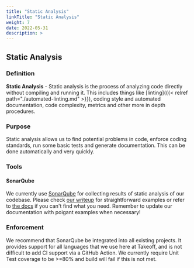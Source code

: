 ```yaml
---
title: "Static Analysis"
linkTitle: "Static Analysis"
weight: 7
date: 2022-05-31
description: >  
---
```


## Static Analysis

### Definition

**Static Analysis** - Static analysis is the process of analyzing code directly without compiling and running it. This includes things like [linting]({{< relref path="./automated-linting.md" >}}), coding style and automated documentation, code complexity, metrics and other more in depth procedures.

### Purpose

Static analysis allows us to find potential problems in code, enforce coding standards, run some basic tests and generate documentation. This can be done automatically and very quickly.

### Tools

#### SonarQube

We currently use [SonarQube](https://sonarqube.tom.takeoff.com/) for collecting results of static analysis of our codebase. Please check [our writeup](https://takeofftech.atlassian.net/wiki/spaces/DEVENA/pages/1902936308/SonarQube) for straightforward examples or refer to [the docs](https://docs.sonarqube.org/) if you can't find what you need. Remember to update our documentation with poigant examples when necessary!

### Enforcement

We recommend that SonarQube be integrated into all existing projects. It provides support for all languages that we use here at Takeoff, and is not difficult to add CI support via a GitHub Action. We currently require Unit Test coverage to be >=80% and build will fail if this is not met.
